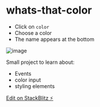 # whats-that-color

- Click on `color`
- Choose a color
- The name appears at the bottom

![image](https://user-images.githubusercontent.com/13905114/124445796-7eb00180-dd9d-11eb-96fe-076200d97bb6.png)

Small project to learn about:
- Events
- color input
- styling elements


[Edit on StackBlitz ⚡️](https://stackblitz.com/edit/whats-that-color)
